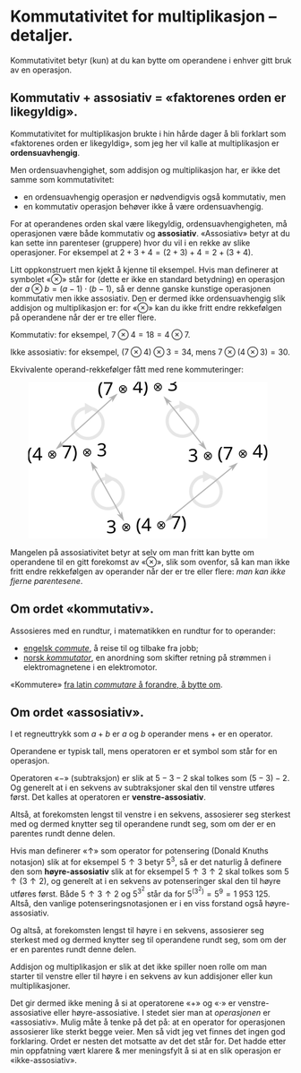 # Kommutativitet for multiplikasjon &ndash; detaljer.

Kommutativitet betyr (kun) at du kan bytte om operandene i enhver gitt bruk av en operasjon.

## Kommutativ + assosiativ = «faktorenes orden er likegyldig».

Kommutativitet for multiplikasjon brukte i hin hårde dager å bli forklart som «faktorenes orden er likegyldig», som jeg her vil kalle at multiplikasjon er **ordensuavhengig**.

Men ordensuavhengighet, som addisjon og multiplikasjon har, er ikke det samme som kommutativitet:

* en ordensuavhengig operasjon er nødvendigvis også kommutativ, men
* en kommutativ operasjon behøver ikke å være ordensuavhengig.

 For at operandenes orden skal være likegyldig, ordensuavhengigheten, må operasjonen være både kommutativ og **assosiativ**. «Assosiativ» betyr at du kan sette inn parenteser (gruppere) hvor du vil i en rekke av slike operasjoner. For eksempel at $2 + 3 + 4 = (2 + 3) + 4 = 2 + (3 + 4)$.

Litt oppkonstruert men kjekt å kjenne til eksempel. Hvis man definerer at symbolet «⊗» står for (dette er ikke en standard betydning) en operasjon der $a \otimes b = (a - 1) \cdot (b - 1)$, så er denne ganske kunstige operasjonen kommutativ men ikke assosiativ. Den er dermed ikke ordensuavhengig slik addisjon og multiplikasjon er: for «⊗» kan du ikke fritt endre rekkefølgen på operandene når der er tre eller flere.

Kommutativ: for eksempel, $7 \otimes 4 = 18 = 4 \otimes 7$.

Ikke assosiativ: for eksempel, $(7 \otimes 4) \otimes 3 = 34$, mens $7 \otimes (4 \otimes 3) = 30$.

Ekvivalente operand-rekkefølger fått med rene kommuteringer:

&nbsp;&nbsp;&nbsp;&nbsp;&nbsp;&nbsp;&nbsp;&nbsp;<img src="figurer/ren-kommutering.svg">

Mangelen på assosiativitet betyr at selv om man fritt kan bytte om operandene til en gitt forekomst av «⊗», slik som ovenfor, så kan man ikke fritt endre rekkefølgen av operander når der er tre eller flere: *man kan ikke fjerne parentesene*.


## Om ordet «kommutativ».

Assosieres med en rundtur, i matematikken en rundtur for to operander:

* [engelsk *commute*](https://dictionary.cambridge.org/dictionary/english/commute), å reise til og tilbake fra jobb;
* [norsk *kommutator*](https://snl.no/kommutator), en anordning som skifter retning på strømmen i elektromagnetene i en elektromotor.

«Kommutere» [fra latin *commutare* å forandre, å bytte om](https://naob.no/ordbok/kommutere).


## Om ordet «assosiativ».

I et regneuttrykk som $a + b$ er $a$ og $b$ operander mens $+$ er en operator.

Operandene er typisk tall, mens operatoren er et symbol som står for en operasjon.

Operatoren «−» (subtraksjon) er slik at $5-3-2$ skal tolkes som $(5-3)-2$. Og generelt at i en sekvens av subtraksjoner skal den til venstre utføres først. Det kalles at operatoren er **venstre-assosiativ**.

Altså, at forekomsten lengst til venstre i en sekvens, assosierer seg sterkest med og dermed knytter seg til operandene rundt seg, som om der er en parentes rundt denne delen.

Hvis man definerer «↑» som operator for potensering (Donald Knuths notasjon) slik at for eksempel $5↑3$ betyr $5^3$, så er det naturlig å definere den som **høyre-assosiativ** slik at for eksempel $5↑3↑2$ skal tolkes som $5↑(3↑2)$, og generelt at i en sekvens av potenseringer skal den til høyre utføres først. Både $5↑3↑2$ og $5^{3^2}$ står da for $5^{(3^2)} = 5^9 = 1\ 953\ 125$. Altså, den vanlige potenseringsnotasjonen er i en viss forstand også høyre-assosiativ.

Og altså, at forekomsten lengst til høyre i en sekvens, assosierer seg sterkest med og dermed knytter seg til operandene rundt seg, som om der er en parentes rundt denne delen.

Addisjon og multiplikasjon er slik at det ikke spiller noen rolle om man starter til venstre eller til høyre i en sekvens av kun addisjoner eller kun multiplikasjoner.

Det gir dermed ikke mening å si at operatorene «+» og «⋅» er venstre-assosiative eller høyre-assosiative. I stedet sier man at *operasjonen* er «assosiativ». Mulig måte å tenke på det på: at en operator for operasjonen assosierer like sterkt begge veier. Men så vidt jeg vet finnes det ingen god forklaring. Ordet er nesten det motsatte av det det står for. Det hadde etter min oppfatning vært klarere & mer meningsfylt å si at en slik operasjon er «ikke-assosiativ».
